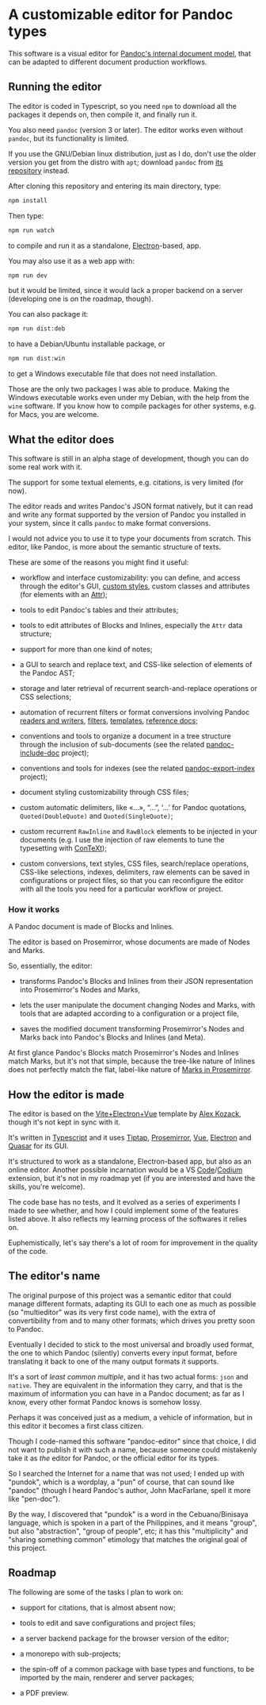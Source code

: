 # A customizable editor for Pandoc types

This software is a visual editor for
[Pandoc's internal document model](https://hackage.haskell.org/package/pandoc-types-1.23.1/docs/Text-Pandoc-Definition.html),
that can be adapted to different document production workflows.

## Running the editor

The editor is coded in Typescript, so you need `npm` to download all the packages
it depends on, then compile it, and finally run it.

You also need `pandoc` (version 3 or later).
The editor works even without `pandoc`, but its functionality is limited.

If you use the GNU/Debian linux distribution, just as I do, don't use the older version
you get from the distro with `apt`; download `pandoc` from
[its repository](https://github.com/jgm/pandoc/releases) instead.

After cloning this repository and entering its main directory, type:

```sh
npm install
```

Then type:

```sh
npm run watch
```

to compile and run it as a standalone, [Electron](https://www.electronjs.org/)-based, app.

You may also use it as a web app with:

```sh
npm run dev
```

but it would be limited, since it would lack a proper backend on a server
(developing one is on the roadmap, though).

You can also package it:

```sh
npm run dist:deb
```

to have a Debian/Ubuntu installable package, or

```sh
npm run dist:win
```

to get a Windows executable file that does not need installation.

Those are the only two packages I was able to produce.
Making the Windows executable works even under my Debian,
with the help from the `wine` software.
If you know how to compile packages for other systems, e.g. for Macs, you are welcome.

## What the editor does

This software is still in an alpha stage of development,
though you can do some real work with it.

The support for some textual elements, e.g. citations, is very limited (for now).

The editor reads and writes Pandoc's JSON format natively,
but it can read and write any format supported by the version of Pandoc
you installed in your system, since it calls `pandoc` to make format conversions.

I would not advice you to use it to type your documents from scratch.
This editor, like Pandoc, is more about the semantic structure of texts.

These are some of the reasons you might find it useful:

- workflow and interface customizability:
  you can define, and access through the editor's GUI,
  [custom styles](https://pandoc.org/MANUAL.html#custom-styles),
  custom classes and attributes (for elements with an
  [Attr](https://hackage.haskell.org/package/pandoc-types-1.23/docs/Text-Pandoc-Definition.html#t:Attr));

- tools to edit Pandoc's tables and their attributes;

- tools to edit attributes of Blocks and Inlines, especially the `Attr` data structure;

- support for more than one kind of notes;

- a GUI to search and replace text, and CSS-like selection of elements of the Pandoc AST;

- storage and later retrieval of recurrent search-and-replace operations
  or CSS selections;

- automation of recurrent filters or format conversions involving Pandoc
  [readers and writers](https://pandoc.org/MANUAL.html#custom-readers-and-writers),
  [filters](https://pandoc.org/filters.html),
  [templates](https://pandoc.org/MANUAL.html#templates),
  [reference docs](https://pandoc.org/MANUAL.html#option--reference-doc);

- conventions and tools to organize a document in a tree structure
  through the inclusion of sub-documents (see the related
  [pandoc-include-doc](https://github.com/massifrg/pandoc-include-doc)
  project);

- conventions and tools for indexes (see the related
  [pandoc-export-index](https://github.com/massifrg/pandoc-export-index)
  project);

- document styling customizability through CSS files;

- custom automatic delimiters, like «...», “...”, ‘...’ for Pandoc quotations,
  `Quoted(DoubleQuote)` and `Quoted(SingleQuote)`;

- custom recurrent `RawInline` and `RawBlock` elements to be injected
  in your documents (e.g. I use the injection of raw elements to tune
  the typesetting with [ConTeXt](https://wiki.contextgarden.net));

- custom conversions, text styles, CSS files, search/replace operations, CSS-like
  selections, indexes, delimiters, raw elements can be saved in configurations
  or project files, so that you can reconfigure the editor with all the tools
  you need for a particular workflow or project.

### How it works

A Pandoc document is made of Blocks and Inlines.

The editor is based on Prosemirror, whose documents are made of Nodes and Marks.

So, essentially, the editor:

- transforms Pandoc's Blocks and Inlines from their JSON representation
  into Prosemirror's Nodes and Marks,

- lets the user manipulate the document changing Nodes and Marks,
  with tools that are adapted according to a configuration or a project file,

- saves the modified document transforming Prosemirror's Nodes and Marks
  back into Pandoc's Blocks and Inlines (and Meta).

At first glance Pandoc's Blocks match Prosemirror's Nodes and Inlines match Marks, but it's
not that simple, because the tree-like nature of Inlines does not perfectly match the flat,
label-like nature of [Marks in Prosemirror](https://prosemirror.net/docs/guide/#doc.structure).

## How the editor is made

The editor is based on the
[Vite+Electron+Vue](https://github.com/cawa-93/vite-electron-builder)
template by [Alex Kozack](https://github.com/cawa-93), though it's not kept in sync with it.

It's written in [Typescript](https://www.typescriptlang.org/)
and it uses
[Tiptap](https://tiptap.dev/),
[Prosemirror](https://prosemirror.net/),
[Vue](https://vuejs.org/),
[Electron](https://www.electronjs.org/) and
[Quasar](https://quasar.dev/) for its GUI.

It's structured to work as a standalone, Electron-based app, but also as an online editor.
Another possible incarnation would be a VS
[Code](https://code.visualstudio.com/)/[Codium](https://vscodium.com/) extension,
but it's not in my roadmap yet (if you are interested and have the skills, you're welcome).

The code base has no tests, and it evolved as a series of experiments
I made to see whether, and how I could implement some of the features listed above.
It also reflects my learning process of the softwares it relies on.

Euphemistically, let's say there's a lot of room for improvement in the quality of the code.

## The editor's name

The original purpose of this project was a semantic editor that could manage
different formats, adapting its GUI to each one as much as possible
(so "multieditor" was its very first code name), with the extra of convertibility
from and to many other formats; which drives you pretty soon to Pandoc.

Eventually I decided to stick to the most universal and broadly used format,
the one to which Pandoc (silently) converts every input format, before translating it
back to one of the many output formats it supports.

It's a sort of _least common multiple_, and it has two actual forms: `json` and `native`.
They are equivalent in the information they carry, and that is the maximum
of information you can have in a Pandoc document;
as far as I know, every other format Pandoc knows is somehow lossy.

Perhaps it was conceived just as a medium, a vehicle of information,
but in this editor it becomes a first class citizen.

Though I code-named this software "pandoc-editor" since that choice,
I did not want to publish it with such a name, because someone could mistakenly
take it as _the_ editor for Pandoc, or the official editor for its types.

So I searched the Internet for a name that was not used;
I ended up with "pundok", which is a wordplay, a "pun" of course,
that can sound like "pandoc" (though I heard Pandoc's author,
John MacFarlane, spell it more like "pen-doc").

By the way, I discovered that "pundok" is a word in the Cebuano/Binisaya language,
which is spoken in a part of the Philippines, and it means "group", but also
"abstraction", "group of people", etc;
it has this "multiplicity" and "sharing something common" etimology that matches
the original goal of this project.

## Roadmap

The following are some of the tasks I plan to work on:

- support for citations, that is almost absent now;

- tools to edit and save configurations and project files;

- a server backend package for the browser version of the editor;

- a monorepo with sub-projects;

- the spin-off of a common package with base types and functions,
  to be imported by the main, renderer and server packages;

- a PDF preview.
